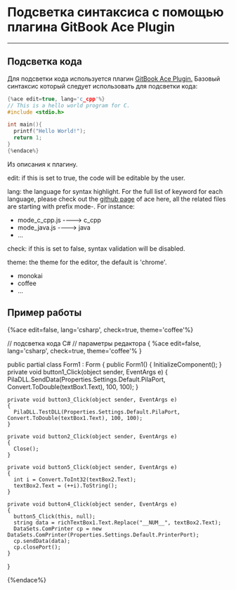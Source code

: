 # Подсветка синтаксиса с помощью плагина GitBook Ace Plugin #

---

## Подсветка кода ##

Для подсветки кода используется плагин [GitBook Ace Plugin.](https://plugins.gitbook.com/plugin/ace)
Базовый синтаксис который следует использовать для подсветки кода:

```cpp
{%ace edit=true, lang='c_cpp'%}
// This is a hello world program for C.
#include <stdio.h>

int main(){
  printf("Hello World!");
  return 1;
}
{%endace%}
```

Из описания к плагину.

edit: if this is set to true, the code will be editable by the user.

lang: the language for syntax highlight. For the full list of keyword for each language,
please check out the [github page](https://github.com/ajaxorg/ace-builds/tree/master/src-min-noconflict)
of ace here, all the related files are starting with prefix mode-. For instance:

* mode_c_cpp.js ----> c_cpp
* mode_java.js ----> java
* ...

check: if this is set to false, syntax validation will be disabled.

theme: the theme for the editor, the default is 'chrome'.

* monokai
* coffee
* ...

## Пример работы ##

{%ace edit=false, lang='csharp', check=true, theme='coffee'%}

// подсветка кода C#
// параметры редактора \{ %ace edit=false, lang='csharp', check=true, theme='coffee'% \}

  public partial class Form1 : Form
  {
    public Form1()
    {
      InitializeComponent();
    }
    private void button1_Click(object sender, EventArgs e)
    {
      PilaDLL.SendData(Properties.Settings.Default.PilaPort, Convert.ToDouble(textBox1.Text), 100, 100);
    }

    private void button3_Click(object sender, EventArgs e)
    {
      PilaDLL.TestDLL(Properties.Settings.Default.PilaPort, Convert.ToDouble(textBox1.Text), 100, 100);
    }

    private void button2_Click(object sender, EventArgs e)
    {
      Close();
    }

    private void button5_Click(object sender, EventArgs e)
    {
      int i = Convert.ToInt32(textBox2.Text);
      textBox2.Text = (++i).ToString();
    }

    private void button4_Click(object sender, EventArgs e)
    {
      button5_Click(this, null);
      string data = richTextBox1.Text.Replace("__NUM__", textBox2.Text);
      DataSets.ComPrinter cp = new DataSets.ComPrinter(Properties.Settings.Default.PrinterPort);
      cp.sendData(data);
      cp.closePort();
    }

  }

{%endace%}